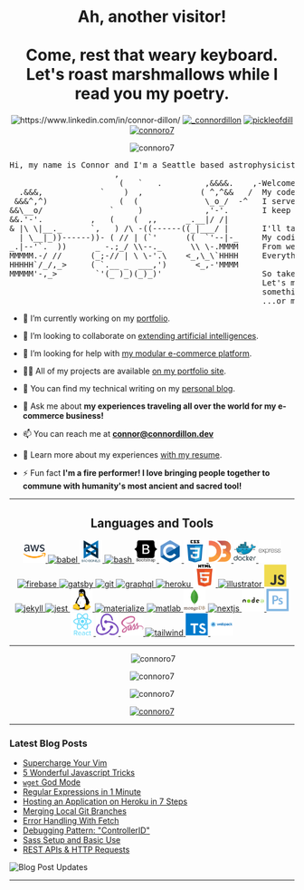 <!-- whitelisted html tags and attributes: https://gist.github.com/kivikakk/622b5dcf395e26c49e2334f0eb19e6f9 -->
<!-- github readme stats documentation: https://github.com/anuraghazra/github-readme-stats -->

<h1 align="center">Ah, another visitor!<br><br>Come, rest that weary keyboard.<br>Let's roast marshmallows while I read you my poetry.</h1>
<div align="center"
  <a href="https://linkedin.com/in/https://www.linkedin.com/in/connor-dillon/" target="blank"><img align="center" src="https://raw.githubusercontent.com/rahuldkjain/github-profile-readme-generator/master/src/images/icons/Social/linked-in-alt.svg" alt="https://www.linkedin.com/in/connor-dillon/" height="30" width="40" /></a>
  <a href="https://twitter.com/_connordillon" target="blank"><img align="center" src="https://raw.githubusercontent.com/rahuldkjain/github-profile-readme-generator/master/src/images/icons/Social/twitter.svg" alt="_connordillon" height="30" width="40" /></a>
  <a href="https://www.leetcode.com/pickleofdill" target="blank"><img align="center" src="https://raw.githubusercontent.com/rahuldkjain/github-profile-readme-generator/master/src/images/icons/Social/leet-code.svg" alt="pickleofdill" height="30" width="40" /></a>
  <a href="https://dev.to/connoro7" target="blank"><img align="center" src="https://raw.githubusercontent.com/rahuldkjain/github-profile-readme-generator/master/src/images/icons/Social/devto.svg" alt="connoro7" height="30" width="40" /></a>
</p>
</div>


<!-- Profile Views Counter -->
<p align="center"> <img src="https://komarev.com/ghpvc/?username=connoro7&label=Profile%20views&color=0e75b6&style=flat" alt="connoro7" /> </p>



<div>
<pre>
Hi, my name is Connor and I'm a Seattle based astrophysicist, software developer, fire dancer, and metal sculptor!
                      ,
                       (   `   .         ,&&&&.    ,-Welcome to my GitHub, my portal,
  .&&&,            `    )  ,            ( ^,^&&   /  My code, quite simply immortal.
 &&&^,^)               (  (              \_o_/  -^   I serve commits shaken, kept neat,
&&\__o/              `     )             ,'-'.       I keep your projects running, not skipping a beat.
&&.'-'.          ,   (    (  ,,      _.__|/ /|       
& |\ \|__._      `,   ) /\ -((------((_|___/ |       I'll take on tasks, big and small,
  | \__|_))------))- ( // | (`'      ((  `'--|-_     My coding style, known to lower cortisol.
_.|--'`.  ))      _ -.;_/ \\--._      \\ \-.MMMM     From web apps, to data pipelines,
MMMMM.-/ //      (_;-// | \ \-'.\    <_,\_\`HHHH     Everything runs, ages like fine wines.
HHHHH`/_/,_>     ( `.__ _  ___,')      <_,-'MMMM     
MMMMM'-,_>        `'(_ )_)(_)_)'                     So take a look around!
                                                     Let's make something big,
                                                     something profound!
                                                     ...or maybe just a whirligig.
</pre>
</div>

<!-- Portfolio Badge Link
TODO: Replace with banner image
<p>
✨ <a href="https://connordillon.dev" target="blank"><img align="center" alt="connordillon.dev" src="https://img.shields.io/badge/View%20My-Portfolio-00dd00?style=for-the-badge&color=C4FAF8&labelColor=C5A3FF&logo=quicklook&logoColor=000000"/></a> ✨
-->  


<!-- <p align="left"> <a href="https://twitter.com/_connordillon" target="blank"><img src="https://img.shields.io/twitter/follow/_connordillon?logo=twitter&style=for-the-badge" alt="_connordillon" /></a> </p> -->

- 🔭 I’m currently working on my [portfolio](https://github.com/connoro7/connordillondevReact).

- 👯 I’m looking to collaborate on [extending artificial intelligences](https://github.com/connoro7/ai-image-generator).

- 🤝 I’m looking for help with [my modular e-commerce platform](https://github.com/connoro7/exportdefault.shop).

- 👨‍💻 All of my projects are available [on my portfolio site](https://connordillon.dev/portfolio).

- 📝 You can find my technical writing on my [personal blog](https://connordillon.dev/blog).

- 💬 Ask me about **my experiences traveling all over the world for my e-commerce business!**

- 📫 You can reach me at **connor@connordillon.dev**

- 📄 Learn more about my experiences [with my resume](https://connordillon.dev/resume).

- ⚡ Fun fact **I'm a fire performer! I love bringing people together to commune with humanity's most ancient and sacred tool!**

---

<h2 align="center">Languages and Tools</h2>

<p align="center">  <a href="https://aws.amazon.com" target="_blank" rel="noreferrer"> <img src="https://raw.githubusercontent.com/devicons/devicon/master/icons/amazonwebservices/amazonwebservices-original-wordmark.svg" alt="aws" width="40" height="40"/> </a>  <a href="https://babeljs.io/" target="_blank" rel="noreferrer"> <img src="https://www.vectorlogo.zone/logos/babeljs/babeljs-icon.svg" alt="babel" width="40" height="40"/> </a>  <a href="https://backbonejs.org" target="_blank" rel="noreferrer"> <img src="https://raw.githubusercontent.com/devicons/devicon/master/icons/backbonejs/backbonejs-original-wordmark.svg" alt="backbonejs" width="40" height="40"/> </a>  <a href="https://www.gnu.org/software/bash/" target="_blank" rel="noreferrer"> <img src="https://www.vectorlogo.zone/logos/gnu_bash/gnu_bash-icon.svg" alt="bash" width="40" height="40"/> </a>  <a href="https://getbootstrap.com" target="_blank" rel="noreferrer"> <img src="https://raw.githubusercontent.com/devicons/devicon/master/icons/bootstrap/bootstrap-plain-wordmark.svg" alt="bootstrap" width="40" height="40"/> </a>  <a href="https://www.cprogramming.com/" target="_blank" rel="noreferrer"> <img src="https://raw.githubusercontent.com/devicons/devicon/master/icons/c/c-original.svg" alt="c" width="40" height="40"/> </a>  <a href="https://www.w3schools.com/css/" target="_blank" rel="noreferrer"> <img src="https://raw.githubusercontent.com/devicons/devicon/master/icons/css3/css3-original-wordmark.svg" alt="css3" width="40" height="40"/> </a>  <a href="https://d3js.org/" target="_blank" rel="noreferrer"> <img src="https://raw.githubusercontent.com/devicons/devicon/master/icons/d3js/d3js-original.svg" alt="d3js" width="40" height="40"/> </a>  <a href="https://www.docker.com/" target="_blank" rel="noreferrer"> <img src="https://raw.githubusercontent.com/devicons/devicon/master/icons/docker/docker-original-wordmark.svg" alt="docker" width="40" height="40"/> </a>  <a href="https://expressjs.com" target="_blank" rel="noreferrer"> <img src="https://raw.githubusercontent.com/devicons/devicon/master/icons/express/express-original-wordmark.svg" alt="express" width="40" height="40"/> </a>  <a href="https://firebase.google.com/" target="_blank" rel="noreferrer"> <img src="https://www.vectorlogo.zone/logos/firebase/firebase-icon.svg" alt="firebase" width="40" height="40"/> </a>  <a href="https://www.gatsbyjs.com/" target="_blank" rel="noreferrer"> <img src="https://www.vectorlogo.zone/logos/gatsbyjs/gatsbyjs-icon.svg" alt="gatsby" width="40" height="40"/> </a>  <a href="https://git-scm.com/" target="_blank" rel="noreferrer"> <img src="https://www.vectorlogo.zone/logos/git-scm/git-scm-icon.svg" alt="git" width="40" height="40"/> </a>  <a href="https://graphql.org" target="_blank" rel="noreferrer"> <img src="https://www.vectorlogo.zone/logos/graphql/graphql-icon.svg" alt="graphql" width="40" height="40"/> </a>  <a href="https://heroku.com" target="_blank" rel="noreferrer"> <img src="https://www.vectorlogo.zone/logos/heroku/heroku-icon.svg" alt="heroku" width="40" height="40"/> </a>  <a href="https://www.w3.org/html/" target="_blank" rel="noreferrer"> <img src="https://raw.githubusercontent.com/devicons/devicon/master/icons/html5/html5-original-wordmark.svg" alt="html5" width="40" height="40"/> </a>  <a href="https://www.adobe.com/in/products/illustrator.html" target="_blank" rel="noreferrer"> <img src="https://www.vectorlogo.zone/logos/adobe_illustrator/adobe_illustrator-icon.svg" alt="illustrator" width="40" height="40"/> </a>  <a href="https://developer.mozilla.org/en-US/docs/Web/JavaScript" target="_blank" rel="noreferrer"> <img src="https://raw.githubusercontent.com/devicons/devicon/master/icons/javascript/javascript-original.svg" alt="javascript" width="40" height="40"/> </a>  <a href="https://jekyllrb.com/" target="_blank" rel="noreferrer"> <img src="https://www.vectorlogo.zone/logos/jekyllrb/jekyllrb-icon.svg" alt="jekyll" width="40" height="40"/> </a>  <a href="https://jestjs.io" target="_blank" rel="noreferrer"> <img src="https://www.vectorlogo.zone/logos/jestjsio/jestjsio-icon.svg" alt="jest" width="40" height="40"/> </a>  <a href="https://www.linux.org/" target="_blank" rel="noreferrer"> <img src="https://raw.githubusercontent.com/devicons/devicon/master/icons/linux/linux-original.svg" alt="linux" width="40" height="40"/> </a>  <a href="https://materializecss.com/" target="_blank" rel="noreferrer"> <img src="https://raw.githubusercontent.com/prplx/svg-logos/5585531d45d294869c4eaab4d7cf2e9c167710a9/svg/materialize.svg" alt="materialize" width="40" height="40"/> </a>  <a href="https://www.mathworks.com/" target="_blank" rel="noreferrer"> <img src="https://upload.wikimedia.org/wikipedia/commons/2/21/Matlab_Logo.png" alt="matlab" width="40" height="40"/> </a>  <a href="https://www.mongodb.com/" target="_blank" rel="noreferrer"> <img src="https://raw.githubusercontent.com/devicons/devicon/master/icons/mongodb/mongodb-original-wordmark.svg" alt="mongodb" width="40" height="40"/> </a>  <a href="https://nextjs.org/" target="_blank" rel="noreferrer"> <img src="https://cdn.worldvectorlogo.com/logos/nextjs-2.svg" alt="nextjs" width="40" height="40"/> </a>  <a href="https://nodejs.org" target="_blank" rel="noreferrer"> <img src="https://raw.githubusercontent.com/devicons/devicon/master/icons/nodejs/nodejs-original-wordmark.svg" alt="nodejs" width="40" height="40"/> </a>  <a href="https://www.photoshop.com/en" target="_blank" rel="noreferrer"> <img src="https://raw.githubusercontent.com/devicons/devicon/master/icons/photoshop/photoshop-line.svg" alt="photoshop" width="40" height="40"/> </a>  <a href="https://reactjs.org/" target="_blank" rel="noreferrer"> <img src="https://raw.githubusercontent.com/devicons/devicon/master/icons/react/react-original-wordmark.svg" alt="react" width="40" height="40"/> </a>  <a href="https://redux.js.org" target="_blank" rel="noreferrer"> <img src="https://raw.githubusercontent.com/devicons/devicon/master/icons/redux/redux-original.svg" alt="redux" width="40" height="40"/> </a>  <a href="https://sass-lang.com" target="_blank" rel="noreferrer"> <img src="https://raw.githubusercontent.com/devicons/devicon/master/icons/sass/sass-original.svg" alt="sass" width="40" height="40"/> </a>  <a href="https://tailwindcss.com/" target="_blank" rel="noreferrer"> <img src="https://www.vectorlogo.zone/logos/tailwindcss/tailwindcss-icon.svg" alt="tailwind" width="40" height="40"/> </a>  <a href="https://www.typescriptlang.org/" target="_blank" rel="noreferrer"> <img src="https://raw.githubusercontent.com/devicons/devicon/master/icons/typescript/typescript-original.svg" alt="typescript" width="40" height="40"/> </a>  <a href="https://webpack.js.org" target="_blank" rel="noreferrer"> <img src="https://raw.githubusercontent.com/devicons/devicon/d00d0969292a6569d45b06d3f350f463a0107b0d/icons/webpack/webpack-original-wordmark.svg" alt="webpack" width="40" height="40"/> </a> </p>

---

<!-- Stats Badges -->
<p align="center" >&nbsp;<img src="https://github-readme-stats.vercel.app/api?username=connoro7&show_icons=true&locale=en" alt="connoro7" /></p>
<p align="center"><img src="https://github-readme-stats.vercel.app/api/top-langs?username=connoro7&show_icons=true&locale=en&layout=compact" alt="connoro7" /></p>
<p align="center"><img src="https://github-readme-streak-stats.herokuapp.com/?user=connoro7&" alt="connoro7" /></p>
<p align="center"> <a href="https://github.com/ryo-ma/github-profile-trophy"><img src="https://github-profile-trophy.vercel.app/?username=connoro7" alt="connoro7" /></a> </p>

---
 
### Latest Blog Posts

<!--[<img alt="connoro7 | Dev.to" src="https://img.shields.io/badge/Go%20to:-Dev.to%20Blog-7b78ff?style=for-the-badge" />][dev.to]-->

<!-- BLOG-POST-LIST:START -->
- [Supercharge Your Vim](https://dev.to/connoro7/supercharge-your-vim-25mn)
- [5 Wonderful Javascript Tricks](https://dev.to/connoro7/5-wonderful-javascript-tricks-436d)
- [`wget` God Mode](https://dev.to/connoro7/wget-god-mode-441f)
- [Regular Expressions in 1 Minute](https://dev.to/connoro7/regular-expressions-in-1-minute-57f5)
- [Hosting an Application on Heroku in 7 Steps](https://dev.to/connoro7/hosting-an-application-on-heroku-in-7-steps-3h9k)
- [Merging Local Git Branches](https://dev.to/connoro7/merging-local-git-branches-4bc5)
- [Error Handling With Fetch](https://dev.to/connoro7/error-handling-with-fetch-1caj)
- [Debugging Pattern: &quot;ControllerID&quot;](https://dev.to/connoro7/debugging-pattern-controllerid-49nl)
- [Sass Setup and Basic Use](https://dev.to/connoro7/sass-setup-and-basic-use-2830)
- [REST APIs &amp; HTTP Requests](https://dev.to/connoro7/rest-apis-http-requests-2efl)
<!-- BLOG-POST-LIST:END -->

![Blog Post Updates](https://github.com/connoro7/connoro7/workflows/Latest%20blog%20post%20workflow/badge.svg)
  
---

[email]: connor@connordillon.dev
[website]: https://connordillon.dev
[github]: https://github.com/connoro7
[twitter]: https://twitter.com/_connorDillon
[instagram]: https://instagram.com/_connor_dillon
[linkedin]: https://www.linkedin.com/in/connor-dillon/
[keybase]: https://keybase.io/dillpickles
[dev.to]: https://dev.to/connoro7
[github-repos]: https://github.com/connoro7?tab=repositories&type=source
[placeholder]: https://github.com/connoro7
